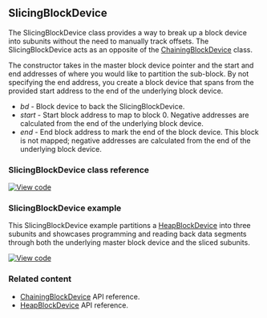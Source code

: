 ## SlicingBlockDevice

The SlicingBlockDevice class provides a way to break up a block device into subunits without the need to manually track offsets. The SlicingBlockDevice acts as an opposite of the <a href="/docs/v5.7/reference/chainingblockdevice.html" target="_blank">ChainingBlockDevice</a> class.

The constructor takes in the master block device pointer and the start and end addresses of where you would like to partition the sub-block. By not specifying the end address, you create a block device that spans from the provided start address to the end of the underlying block device.

  - _bd_ -  Block device to back the SlicingBlockDevice.
  - _start_ - Start block address to map to block 0. Negative addresses are calculated from the end of the underlying block device.
  - _end_ - End block address to mark the end of the block device. This block is not mapped; negative addresses are calculated from the end of the underlying block device.

### SlicingBlockDevice class reference

[![View code](https://www.mbed.com/embed/?type=library)](https://os-doc-builder.test.mbed.com/docs/v5.7/mbed-os-api-doxy/class_slicing_block_device.html)

### SlicingBlockDevice example

This SlicingBlockDevice example partitions a <a href="/docs/v5.7/reference/heapblockdevice.html" target="_blank">HeapBlockDevice</a> into three subunits and showcases programming and reading back data segments through both the underlying master block device and the sliced subunits.

[![View code](https://www.mbed.com/embed/?url=https://os.mbed.com/teams/mbed_example/code/SlicingBlockDevice_ex_1/)](https://os.mbed.com/teams/mbed_example/code/SlicingBlockDevice_ex_1/file/62c01cd06ff7/main.cpp)

### Related content

- <a href="/docs/v5.7/reference/chainingblockdevice.html" target="_blank">ChainingBlockDevice</a> API reference.
- <a href="/docs/v5.7/reference/heapblockdevice.html" target="_blank">HeapBlockDevice</a> API reference.
